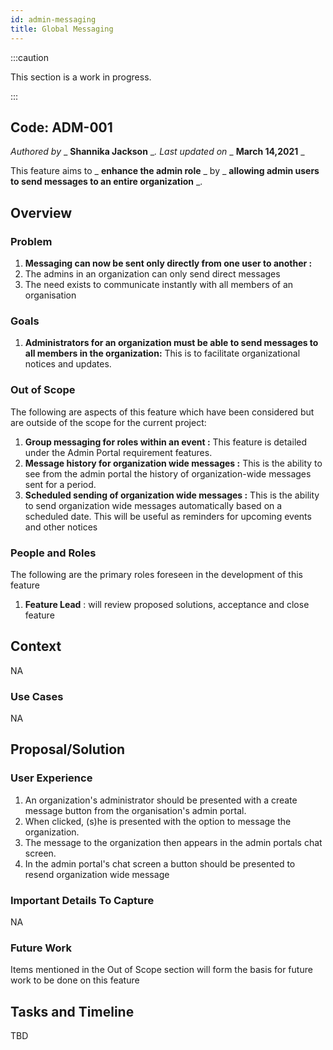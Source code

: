 ```yaml
---
id: admin-messaging
title: Global Messaging
---
```


:::caution

This section is a work in progress.

:::

## Code: ADM-001 

_Authored by_ _ **Shannika Jackson** __. Last updated on_ _ **March 14,2021** _

This feature aims to _ **enhance the admin role** _ by _ **allowing admin users to send messages to an entire organization** _.

## Overview

### Problem

1. **Messaging can now be sent only directly from one user to another :**
  1. The admins in an organization can only send direct messages
  2. The need exists to communicate instantly with all members of an organisation

### Goals

1. **Administrators for an organization must be able to send messages to all members in the organization:** This is to facilitate organizational notices and updates.

### Out of Scope

The following are aspects of this feature which have been considered but are outside of the scope for the current project:

1. **Group messaging for roles within an event :** This feature is detailed under the Admin Portal requirement features.
2. **Message history for organization wide messages :** This is the ability to see from the admin portal the history of organization-wide messages sent for a period.
3. **Scheduled sending of organization wide messages :** This is the ability to send organization wide messages automatically based on a scheduled date. This will be useful as reminders for upcoming events and other notices

### People and Roles

The following are the primary roles foreseen in the development of this feature

1. **Feature Lead** : will review proposed solutions, acceptance and close feature

## Context

NA

### Use Cases

NA

## Proposal/Solution

### User Experience

1. An organization&#39;s administrator should be presented with a create message button from the organisation&#39;s admin portal.
2. When clicked, (s)he is presented with the option to message the organization.
3. The message to the organization then appears in the admin portals chat screen.
4. In the admin portal&#39;s chat screen a button should be presented to resend organization wide message

### Important Details To Capture

NA

### Future Work

Items mentioned in the Out of Scope section will form the basis for future work to be done on this feature

## Tasks and Timeline

TBD